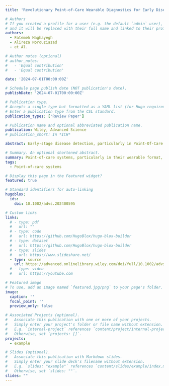 ```yaml
---
title: 'Revolutionary Point-of-Care Wearable Diagnostics for Early Disease Detection and Biomarker Discovery through Intelligent Technologies'

# Authors
# If you created a profile for a user (e.g. the default `admin` user), write the username (folder name) here
# and it will be replaced with their full name and linked to their profile.
authors:
  - Fatemeh Haghayegh
  - Alireza Norouziazad
  - et Al.

# Author notes (optional)
# author_notes:
#   - 'Equal contribution'
#   - 'Equal contribution'

date: '2024-07-01T00:00:00Z'

# Schedule page publish date (NOT publication's date).
publishDate: '2024-07-01T00:00:00Z'

# Publication type.
# Accepts a single type but formatted as a YAML list (for Hugo requirements).
# Enter a publication type from the CSL standard.
publication_types: ['Review Paper']

# Publication name and optional abbreviated publication name.
publication: Wiley, Advanced Science
# publication_short: In *ICW*

abstract: Early-stage disease detection, particularly in Point-Of-Care (POC) wearable formats, assumes pivotal role in advancing healthcare services and precision-medicine. Public benefits of early detection extend beyond cost-effectively promoting healthcare outcomes, to also include reducing the risk of comorbid diseases. Technological advancements enabling POC biomarker recognition empower discovery of new markers for various health conditions. Integration of POC wearables for biomarker detection with intelligent frameworks represents ground-breaking innovations enabling automation of operations, conducting advanced large-scale data analysis, generating predictive models, and facilitating remote and guided clinical decision-making. These advancements substantially alleviate socioeconomic burdens, creating a paradigm shift in diagnostics, and revolutionizing medical assessments and technology development. This review explores critical topics and recent progress in development of 1) POC systems and wearable solutions for early disease detection and physiological monitoring, as well as 2) discussing current trends in adoption of smart technologies within clinical settings and in developing biological assays, and ultimately 3) exploring utilities of POC systems and smart platforms for biomarker discovery. Additionally, the review explores technology translation from research labs to broader applications. It also addresses associated risks, biases, and challenges of widespread Artificial Intelligence (AI) integration in diagnostics systems, while systematically outlining potential prospects, current challenges, and opportunities.

# Summary. An optional shortened abstract.
summary: Point-of-care systems, particularly in their wearable format, play a pivotal role in transforming the diagnostics and healthcare realm. Integration of these high-tech platforms with intelligent systems, such as artificial intelligence (AI), is a promising path for revolutionizing early disease detection, in vitro bioassays, medical image/data analysis, and conducting clinical studies for introducing novel disease biomarkers.
tags:
  - Point-of-care systems

# Display this page in the Featured widget?
featured: true

# Standard identifiers for auto-linking
hugoblox:
  ids:
    doi: 10.1002/advs.202400595

# Custom links
links:
  # - type: pdf
  #   url: ""
  # - type: code
  #   url: https://github.com/HugoBlox/hugo-blox-builder
  # - type: dataset
  #   url: https://github.com/HugoBlox/hugo-blox-builder
  # - type: slides
  #   url: https://www.slideshare.net/
  - type: source
    url: https://advanced.onlinelibrary.wiley.com/doi/full/10.1002/advs.202400595
  # - type: video
  #   url: https://youtube.com

# Featured image
# To use, add an image named `featured.jpg/png` to your page's folder.
image:
  caption: ''
  focal_point: ''
  preview_only: false

# Associated Projects (optional).
#   Associate this publication with one or more of your projects.
#   Simply enter your project's folder or file name without extension.
#   E.g. `internal-project` references `content/project/internal-project/index.md`.
#   Otherwise, set `projects: []`.
projects:
  - example

# Slides (optional).
#   Associate this publication with Markdown slides.
#   Simply enter your slide deck's filename without extension.
#   E.g. `slides: "example"` references `content/slides/example/index.md`.
#   Otherwise, set `slides: ""`.
slides: ""
---
```


<!-- {{% callout note %}}
Click the _Cite_ button above to demo the feature to enable visitors to import publication metadata into their reference management software.
{{% /callout %}}

{{% callout note %}}
Create your slides in Markdown - click the _Slides_ button to check out the example.
{{% /callout %}}

Add the publication's **full text** or **supplementary notes** here. You can use rich formatting such as including [code, math, and images](https://docs.hugoblox.com/content/writing-markdown-latex/). -->
